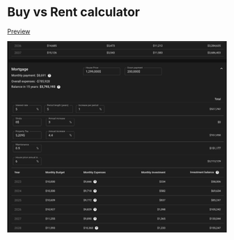 # Buy vs Rent calculator

[Preview](https://nikuz.github.io/mortgage/)

![preview](https://github.com/nikuz/mortgage/blob/main/public/preview.png?raw=true)